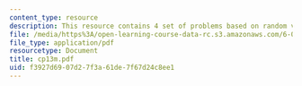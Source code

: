 ```yaml
---
content_type: resource
description: This resource contains 4 set of problems based on random variables.
file: /media/https%3A/open-learning-course-data-rc.s3.amazonaws.com/6-042j-mathematics-for-computer-science-fall-2005/f3927d6907d27f3a61de7f67d24c8ee1_cp13m.pdf
file_type: application/pdf
resourcetype: Document
title: cp13m.pdf
uid: f3927d69-07d2-7f3a-61de-7f67d24c8ee1
---
```

